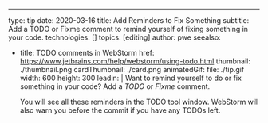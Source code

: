 ---
type: tip
date: 2020-03-16
title: Add Reminders to Fix Something
subtitle: Add a TODO or Fixme comment to remind yourself of fixing something in your code.
technologies: []
topics: [editing]
author: pwe
seealso:
- title: TODO comments in WebStorm
  href: https://www.jetbrains.com/help/webstorm/using-todo.html
thumbnail: ./thumbnail.png
cardThumbnail: ./card.png
animatedGif:
  file: ./tip.gif
  width: 600
  height: 300
leadin: |
  Want to remind yourself to do or fix something in your code? Add a *TODO* or 
  *Fixme* comment.
   
  You will see all these reminders in the TODO tool window. WebStorm will also warn you 
  before the commit if you have any TODOs left.
